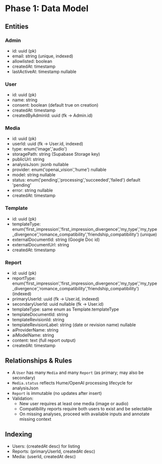 # Phase 1: Data Model

## Entities

### Admin

- id: uuid (pk)
- email: string (unique, indexed)
- allowlisted: boolean
- createdAt: timestamp
- lastActiveAt: timestamp nullable

### User

- id: uuid (pk)
- name: string
- consent: boolean (default true on creation)
- createdAt: timestamp
- createdByAdminId: uuid (fk -> Admin.id)

### Media

- id: uuid (pk)
- userId: uuid (fk -> User.id, indexed)
- type: enum('image','audio')
- storagePath: string (Supabase Storage key)
- publicUrl: string
- analysisJson: jsonb nullable
- provider: enum('openai_vision','hume') nullable
- model: string nullable
- status: enum('pending','processing','succeeded','failed') default 'pending'
- error: string nullable
- createdAt: timestamp

### Template

- id: uuid (pk)
- templateType: enum('first_impression','first_impression_divergence','my_type','my_type_divergence','romance_compatibility','friendship_compatibility') (unique)
- externalDocumentId: string (Google Doc id)
- externalDocumentUrl: string
- createdAt: timestamp

### Report

- id: uuid (pk)
- reportType: enum('first_impression','first_impression_divergence','my_type','my_type_divergence','romance_compatibility','friendship_compatibility') (indexed)
- primaryUserId: uuid (fk -> User.id, indexed)
- secondaryUserId: uuid nullable (fk -> User.id)
- templateType: same enum as Template.templateType
- templateDocumentId: string
- templateRevisionId: string
- templateRevisionLabel: string (date or revision name) nullable
- aiProviderName: string
- aiModelName: string
- content: text (full report output)
- createdAt: timestamp

## Relationships & Rules

- A `User` has many `Media` and many `Report` (as primary; may also be secondary)
- `Media.status` reflects Hume/OpenAI processing lifecycle for analysisJson
- `Report` is immutable (no updates after insert)
- Validation:
  - New user requires at least one media (image or audio)
  - Compatibility reports require both users to exist and be selectable
  - On missing analyses, proceed with available inputs and annotate missing context

## Indexing

- Users: (createdAt desc) for listing
- Reports: (primaryUserId, createdAt desc)
- Media: (userId, createdAt desc)
